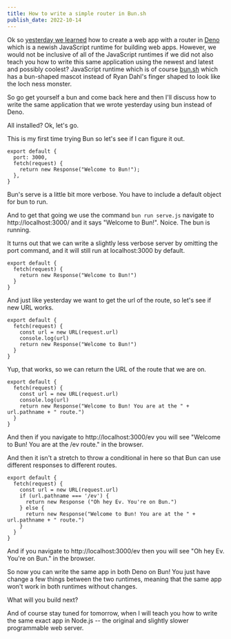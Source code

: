 ```yaml
---
title: How to write a simple router in Bun.sh
publish_date: 2022-10-14
---
```


Ok so [yesterday we learned](./howtobuildasimplerouterindeno) how to create a web app with a router in [Deno](https://deno.land/) which is a newish JavaScript runtime for building web apps. However, we would not be inclusive of all of the JavaScript runtimes if we did not also teach you how to write this same application using the newest and latest and possibly coolest? JavaScript runtime which is of course [bun.sh](https://bun.sh) which has a bun-shaped mascot instead of Ryan Dahl's finger shaped to look like the loch ness monster.

So go get yourself a bun and come back here and then I'll discuss how to write the same application that we wrote yesterday using bun instead of Deno.

All installed? Ok, let's go. 

This is my first time trying Bun so let's see if I can figure it out.

```
export default {
  port: 3000,
  fetch(request) {
    return new Response("Welcome to Bun!");
  },
}
```

Bun's serve is a little bit more verbose. You have to include a default object for bun to run.

And to get that going we use the command `bun run serve.js` navigate to http://localhost:3000/ and it says "Welcome to Bun!". Noice. The bun is running.

It turns out that we can write a slightly less verbose server by omitting the port command, and it will still run at localhost:3000 by default.

```
export default {
  fetch(request) {
    return new Response("Welcome to Bun!")
  }
}
```

And just like yesterday we want to get the url of the route, so let's see if new URL works.

```
export default {
  fetch(request) {
    const url = new URL(request.url)
    console.log(url)
    return new Response("Welcome to Bun!")
  }
}
```

Yup, that works, so we can return the URL of the route that we are on.

```
export default {
  fetch(request) {
    const url = new URL(request.url)
    console.log(url)
    return new Response("Welcome to Bun! You are at the " + url.pathname + " route.")
  }
}
```

And then if you navigate to http://localhost:3000/ev you will see "Welcome to Bun! You are at the /ev route." in the browser.

And then it isn't a stretch to throw a conditional in here so that Bun can use different responses to different routes.

```
export default {
  fetch(request) {
    const url = new URL(request.url)
    if (url.pathname === '/ev') {
      return new Response ("Oh hey Ev. You're on Bun.")
    } else {
      return new Response("Welcome to Bun! You are at the " + url.pathname + " route.")
    }
  }
}
```

And if you navigate to http://localhost:3000/ev then you will see "Oh hey Ev. You're on Bun." in the browser.

So now you can write the same app in both Deno on Bun! You just have change a few things between the two runtimes, meaning that the same app won't work in both runtimes without changes.

What will you build next? 

And of course stay tuned for tomorrow, when I will teach you how to write the same exact app in Node.js -- the original and slightly slower programmable web server.
